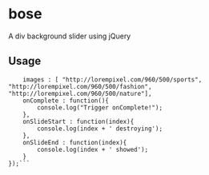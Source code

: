 bose
====

A div background slider using jQuery

Usage
-----
```$(".bose").bose({
	images : [ "http://lorempixel.com/960/500/sports", "http://lorempixel.com/960/500/fashion", "http://lorempixel.com/960/500/nature"],
	onComplete : function(){ 
		console.log("Trigger onComplete!"); 
	},
	onSlideStart : function(index){
		console.log(index + ' destroying'); 
	},
	onSlideEnd : function(index){ 
		console.log(index + ' showed'); 
	}
});```

